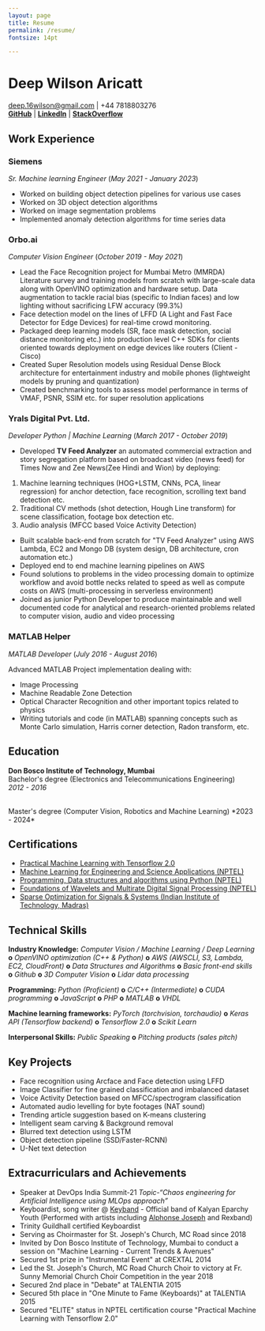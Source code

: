 ```yaml
---
layout: page
title: Resume
permalink: /resume/
fontsize: 14pt

---
```

<!-- <style>
p {
  font-size: 15px
}
<div> -->

# Deep Wilson Aricatt

deep.16wilson@gmail.com | +44 7818803276
<br>
**[GitHub](https://github.com/deepwilson)**  | **[LinkedIn](https://www.linkedin.com/in/deep-w-7a20a173/)** |
**[StackOverflow](https://stackoverflow.com/users/7677793/dewil)**

## Work Experience

### **Siemens**

*Sr. Machine learning Engineer* (*May 2021 - January 2023*)

- Worked on building object detection pipelines for various use cases
- Worked on 3D object detection algorithms
- Worked on image segmentation problems
- Implemented anomaly detection algorithms for time series data

### **Orbo.ai**

*Computer Vision Engineer* (*October 2019 - May 2021*)

- Lead the Face Recognition project for Mumbai Metro (MMRDA)
Literature survey and training models from scratch with large-scale data along with OpenVINO optimization and hardware setup.
Data augmentation to tackle racial bias (specific to Indian faces) and low lighting without sacrificing LFW accuracy (99.3%)
- Face detection model on the lines of LFFD (A Light and Fast Face Detector for Edge Devices) for real-time crowd monitoring.
- Packaged deep learning models (SR, face mask detection, social distance monitoring etc.) into production level C++ SDKs for clients oriented towards deployment on edge devices like routers (Client - Cisco)
- Created Super Resolution models using Residual Dense Block architecture for entertainment industry and mobile phones (lightweight models by pruning and quantization)
- Created benchmarking tools to assess model performance in terms of VMAF, PSNR, SSIM etc. for super resolution applications

### **Yrals Digital Pvt. Ltd.**

*Developer Python | Machine Learning* (*March 2017 - October 2019*)

- Developed **TV Feed Analyzer** an automated commercial extraction and story segregation platform based on broadcast video (news feed) for Times Now and Zee News(Zee Hindi and Wion) by deploying:

1. Machine learning techniques (HOG+LSTM, CNNs, PCA, linear regression) for anchor detection, face recognition, scrolling text band detection etc.
2. Traditional CV methods (shot detection, Hough Line transform) for scene classification, footage box detection  etc.
3. Audio analysis (MFCC based Voice Activity Detection)

- Built scalable back-end from scratch for "TV Feed Analyzer" using AWS Lambda, EC2 and Mongo DB (system design, DB architecture, cron automation etc.)
- Deployed end to end machine learning pipelines on AWS
- Found solutions to problems in the video processing domain to optimize workflow and avoid bottle necks related to speed as well as compute costs on AWS (multi-processing in serverless environment)
- Joined as junior Python Developer to produce maintainable and well documented code for analytical and research-oriented problems related to computer vision, audio and video processing

### **MATLAB Helper**

*MATLAB Developer* (*July 2016 - August 2016*)

Advanced MATLAB Project implementation dealing with:

- Image Processing
- Machine Readable Zone Detection
- Optical Character Recognition and other important topics related to physics
- Writing tutorials and code (in MATLAB) spanning concepts such as Monte Carlo simulation, Harris corner detection, Radon transform, etc.

## Education

**Don Bosco Institute of Technology, Mumbai**
<br>
Bachelor's degree (Electronics and Telecommunications
Engineering)  
*2012 - 2016*

<br>
Master's degree (Computer Vision, Robotics and Machine Learning)  
*2023 - 2024*

## Certifications

- [Practical Machine Learning with Tensorflow 2.0](https://drive.google.com/file/d/1ifuvzyexahZIOTsx6jXtpuhV_4bWYu3f/view)
- [Machine Learning for Engineering and Science Applications (NPTEL)](https://nptel.ac.in/noc/E_Certificate/noc19-cs14/NPTEL19CS14S61780504191043545.jpg)
- [Programming, Data structures and algorithms using Python  (NPTEL)](https://nptel.ac.in/noc/E_Certificate/noc18-cs21/NPTEL18CS21S26301391810070334.jpg)
- [Foundations of Wavelets and Multirate Digital Signal Processing (NPTEL)](https://drive.google.com/file/d/1Nn_GW9V5xa90c6IwOp7SrreNX1IKzXb2/view)
- [Sparse Optimization for Signals & Systems (Indian Institute of Technology, Madras)](https://drive.google.com/file/d/1EDzU3t1dMLPOqWpxqoFXOZjj_hryUJNM/view?usp=sharing)

## Technical Skills

**Industry Knowledge:**
*Computer Vision / Machine Learning / Deep Learning* **o** *OpenVINO optimization (C++ & Python)* **o** *AWS (AWSCLI, S3, Lambda, EC2, CloudFront)* **o** *Data Structures and Algorithms* **o** *Basic front-end skills* **o** *Github* **o** *3D Computer Vision* **o**  *Lidar data processing*

**Programming:**
 *Python (Proficient)* **o** *C/C++ (Intermediate)* **o** *CUDA programming* **o** *JavaScript* **o** *PHP* **o** *MATLAB* **o** *VHDL*

**Machine learning frameworks:**
 *PyTorch (torchvision, torchaudio)* **o** *Keras API (Tensorflow backend)* **o** *Tensorflow 2.0* **o**  *Scikit Learn*

**Interpersonal Skills:**
*Public Speaking* **o** *Pitching products (sales pitch)*

## Key Projects

- Face recognition using Arcface and Face detection using LFFD
- Image Classifier for fine grained classification and imbalanced dataset
- Voice Activity Detection based on MFCC/spectrogram classification
- Automated audio levelling for byte footages (NAT sound)
- Trending article suggestion based on K-means clustering
- Intelligent seam carving & Background removal
- Blurred text detection using LSTM
- Object detection pipeline (SSD/Faster-RCNN)
- U-Net text detection

## Extracurriculars and Achievements

- Speaker at DevOps India Summit-21 *Topic-“Chaos engineering for Artificial Intelligence using MLOps approach”*
- Keyboardist, song writer @ [Keyband](https://www.youtube.com/channel/UCd0RBs6FM0Vvvvy1C_t_4GQ) - Official band of Kalyan Eparchy Youth (Performed with artists including [Alphonse Joseph](https://www.youtube.com/watch?v=SjuB5TtFsuw) and Rexband)
- Trinity Guildhall certified Keyboardist
- Serving as Choirmaster for St. Joseph's Church, MC Road since 2018
- Invited by Don Bosco Institute of Technology, Mumbai to conduct a session on "Machine Learning - Current Trends & Avenues"
- Secured 1st prize in "Instrumental Event" at CREXTAL 2014
- Led the St. Joseph's Church, MC Road Church Choir to victory at Fr. Sunny Memorial Church Choir Competition in the year 2018
- Secured 2nd place in "Debate" at TALENTIA 2015
- Secured 5th place in "One Minute to Fame (Keyboards)" at TALENTIA 2015
- Secured "ELITE" status in NPTEL certification course "Practical Machine Learning with Tensorflow 2.0"
